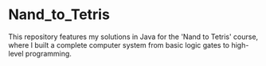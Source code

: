 # Nand_to_Tetris
This repository features my solutions in Java for the 'Nand to Tetris' course, where I built a complete computer system from basic logic gates to high-level programming.
